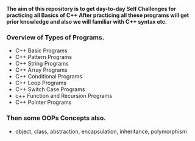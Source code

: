 **The aim of this repository is to get day-to-day Self Challenges for practicing all Basics of C++ After practicing all these programs will get prior knowledge and also we will familiar with C++ syntax etc.**
### Overview of Types of Programs.
- C++ Basic Programs
- C++ Pattern Programs
- C++ String Programs
- C++ Array Programs
- C++ Conditional Programs 
- C++ Loop Programs
- C++ Switch Case Programs
- c++ Function and Recursion Programs
- C++ Pointer Programs

### Then some OOPs Concepts also.
 - object, class, abstraction, encapsulation, inheritance, polymorphism
